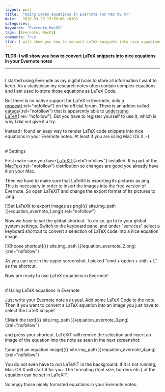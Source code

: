```yaml
---
layout: post
title:  "Using LaTeX equations in Evernote (on Mac OS X)"
date:   2016-03-20 17:00:00 +0100
categories:
keywords: "Evernote,MacOS"
tags: [Evernote, MacOS]
comments: True
tldr: I will show you how to convert LaTeX snippets into nice equations in your Evernote notes
---
```


__TLDR: I will show you how to convert LaTeX snippets into nice equations in your Evernote notes__

---
<br>
I started using Evernote as my digital brain to store all information I want to keep.
As a statistician my research notes often contain complex equations and I am used to store those equations as LaTeX Code.

But there is no native support for LaTeX in Evernote, only a [request](https://discussion.evernote.com/topic/16445-request-support-for-latex-formulas/?page=1){:rel="nofollow"} on the official forum. There is an addon called [eatags](https://eatags.com){:rel="nofollow"} that is apparently able to [understand LaTeX](https://www.evernote.com/shard/s216/sh/f2b5d32d-7941-4473-bb94-21fbd55ae117/6f7b872883ab019ba763de2c9cd0ac3f){:rel="nofollow"}. But you have to register yourself to use it, which is why I did not give it a try.

Instead I found an easy way to render LaTeX code snippets into nice equations in your Evernote notes. At least if you are using Mac OS X ;\-\).

<br>
# Settings

First make sure you have [LaTeXiT](http://www.chachatelier.fr/latexit/){:rel="nofollow"} installed.
It is part of the [MacTex](https://tug.org/mactex/){:rel="nofollow"} distribution so changes are good you already have it on your Mac.

Then we have to make sure that LaTeXit is exporting its pictures as png.
This is necessary in order to insert the images into the free version of Evernote.
So open LaTeXiT and change the export format of its pictures to .png:

![Set LaTeXit to export images as png]({{ site.img_path }}/equation_evernote_1.png){:rel="nofollow"}

Now we have to set the global shortcut.
To do so, go to to your global system settings.
Switch to the keyboard panel and under "services" select a keyboard shortcut to convert a selection of LaTeX code into a nice equation image.

![Choose shortcut]({{ site.img_path }}/equation_evernote_2.png){:rel="nofollow"}

As you can see in the upper screenshot, I picked "cmd + option + shift + L" as the shortcut.

Now are ready to use LaTeX equations in Evernote!

<br>
# Using LaTeX equations in Evernote

Just write your Evernote note as usual.
Add some LaTeX Code to the note.
Then if you want to convert a LaTeX equation into an image you just have to select the LaTeX snippet

![Mark the text]({{ site.img_path }}/equation_evernote_3.png){:rel="nofollow"}

and press your shortcut.
LaTeXiT will remove the selection and insert an image of the equation into the note as seen in the next screenshot:

![and get an equation image]({{ site.img_path }}/equation_evernote_4.png){:rel="nofollow"}

You do not even have to run LaTeXiT in the background.
If it is not running, Mac OS X will start it for you.
The formating (font size, borders etc.) of the equation can be set in LaTeXiT.  

So enjoy those nicely formated equations in your Evernote notes.
